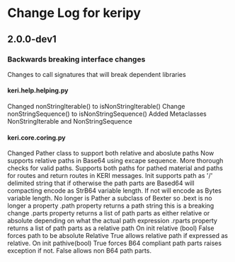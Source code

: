 # Change Log for keripy


## 2.0.0-dev1
### Backwards breaking interface changes
Changes to call signatures  that will break dependent libraries

#### keri.help.helping.py
Changed nonStringIterable() to isNonStringIterable()
Change nonStringSequence() to isNonStringSequence()
Added Metaclasses NonStringIterable and NonStringSequence

#### keri.core.coring.py
Changed Pather class to support both relative and aboslute paths
Now supports relative paths in Base64 using excape sequence.
More thorough checks for valid paths.
Supports both paths for pathed material and paths for routes and return routes
in KERI messages.
Init supports path as '/' delimited string that if otherwise the path parts
are Based64 will compacting encode as StrB64 variable length. If not will encode as
Bytes variable length.
No longer is Pather a subclass of Bexter so .bext is no longer a property
.path property returns a path string this is a breaking change
.parts property returns a list of path parts as either relative or absolute depending
on what the actual path expression
.rparts property returns a list of path parts as a relative path
On init relative (bool) False forces path to be absolute Relative True allows
relative path if expressed as relative.
On init pathive(bool) True forces B64 compliant path parts
raises exception if not. False allows non B64 path parts.
